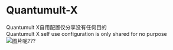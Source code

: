 # Quantumult-X
Quantumult X自用配置仅分享没有任何目的  
Quantumult X self use configuration is only shared for no purpose
![图片呢???](https://pic8.58cdn.com.cn/nowater/webim/big/n_v25d731702382c403489c8a161d1e8ca59.jpg)
